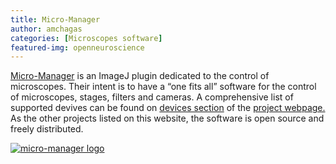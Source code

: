 ```yaml
---
title: Micro-Manager
author: amchagas
categories: [Microscopes software]
featured-img: openneuroscience
---
```



<a href="http://www.micro-manager.org/wiki/Micro-Manager%20Project%20Overview" target="_blank" rel="noopener">Micro-Manager</a> is an ImageJ plugin dedicated to the control of microscopes. Their intent is to have a &#8220;one fits all&#8221; software for the control of microscopes, stages, filters and cameras. A comprehensive list of supported devives can be found on <a href="http://www.micro-manager.org/wiki/Device_Support" target="_blank" rel="noopener">devices section</a> of the <a href="http://www.micro-manager.org/wiki/Micro-Manager" target="_blank" rel="noopener">project webpage.</a> As the other projects listed on this website, the software is open source and freely distributed.

[<img src="https://i1.wp.com/www.micro-manager.org/skins/mmskin/mm_logo.gif?w=800" alt="micro-manager logo" data-recalc-dims="1" />](http://openeuroscience.wordpress.com/software/microscopy/micro-manager/ "Micro-Manager")
